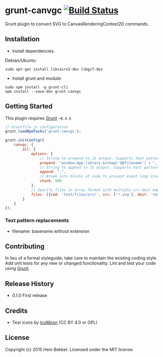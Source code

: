 # grunt-canvgc [![Build Status](https://secure.travis-ci.org/netbek/grunt-canvgc.png?branch=master)](http://travis-ci.org/netbek/grunt-canvgc)

Grunt plugin to convert SVG to CanvasRenderingContext2D commands.

## Installation

* Install dependencies.

Debian/Ubuntu:
```
sudo apt-get install libcairo2-dev libgif-dev
```

* Install grunt and module:
```
sudo npm install -g grunt-cli
npm install --save-dev grunt-canvgc
```

## Getting Started
This plugin requires [Grunt](http://gruntjs.com/) `~0.4.5`

```javascript
// Gruntfile.js configuration
grunt.loadNpmTasks('grunt-canvgc');

grunt.initConfig({
	canvgc: {
		all: {
			options: {
				// String to prepend to JS output. Supports text pattern replacement (see below).
				prepend: "window.App.library.bitmap['@@filename'] = ",
				// String to append to JS output. Supports text pattern replacement (see below).
				append: ";",
				// Break into blocks of code to prevent event loop starvation when rendering large files.
				chunk: 500
			},
			// Specify files in array format with multiple src-dest mapping
			files: [{cwd: 'test/files/src/', src: ['*.svg'], dest: 'test/files/dest/'}]
		}
	}
});
```

### Text pattern replacements

* filename: basename without extension

## Contributing
In lieu of a formal styleguide, take care to maintain the existing coding style. Add unit tests for any new or changed functionality. Lint and test your code using [Grunt](http://gruntjs.com/).

## Release History
* 0.1.0 First release

## Credits
* Test icons by [IcoMoon](https://icomoon.io) (CC BY 4.0 or GPL)

## License
Copyright (c) 2015 Hein Bekker. Licensed under the MIT license.
